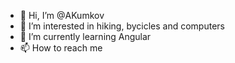 - 👋 Hi, I’m @AKumkov
- 👀 I’m interested in hiking, bycicles and computers
- 🌱 I’m currently learning Angular
- 📫 How to reach me 

<!---
AKumkov/AKumkov is a ✨ special ✨ repository because its `README.md` (this file) appears on your GitHub profile.
You can click the Preview link to take a look at your changes.
--->
